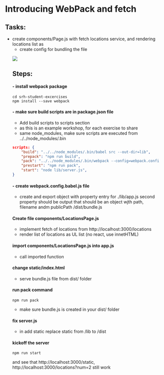 # Introducing WebPack and fetch

## Tasks:
- create components/Page.js with fetch locations service, and rendering locations list as <ul>
- create config for bundling the file

![](../images/03.gif)

## Steps:

#### - install webpack package
```
cd srh-student-excercises
npm install --save webpack
```

#### - make sure build scripts are in package.json file
- Add build scripts to scripts section
- as this is an example workshop, for each exercise to share
- same node_modules, make sure scripts are executed from ../../node_modules/.bin

```json
scripts: {
    "build": "../../node_modules/.bin/babel src --out-dir=lib",
    "prepack": "npm run build",
    "pack": "../../node_modules/.bin/webpack --config=webpack.config.babel.js",
    "prestart": "npm run pack",
    "start": "node lib/server.js",
}
```


#### - create webpack.config.babel.js file
- create and export object with property entry  for ./lib/app.js second property should be output that should be an object wjth path, filename andm publicPath  /dist/bundle.js




#### Create file components/LocationsPage.js
 - implement fetch of locations from http://localhost:3000/locations
 - render list of locations as UL list (no react, use innetHTML)

#### import components/LocationsPage.js into app.js
- call imported function

#### change static/index.html
 - serve bundle.js file from dist/ folder

#### run pack command
```
npm run pack
```
- make sure bundle.js is created in your dist/ folder


#### fix server.js
 - in add static replace static from /lib to /dist

#### kickoff the server
```
npm run start
```
and see that http://localhost:3000/static, http://localhost:3000/locations?num=2 still work
